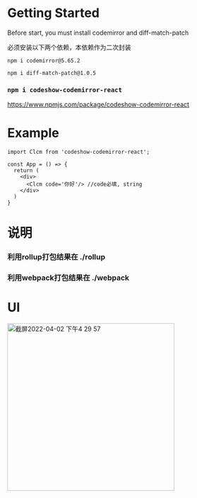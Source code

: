 # Getting Started

Before start, you must install codemirror and diff-match-patch

必须安装以下两个依赖，本依赖作为二次封装

`npm i codemirror@5.65.2`

`npm i diff-match-patch@1.0.5`

### `npm i codeshow-codemirror-react`

https://www.npmjs.com/package/codeshow-codemirror-react

# Example
```
import Clcm from 'codeshow-codemirror-react';

const App = () => {
  return (
    <div>
      <Clcm code='你好'/> //code必填, string
    </div>
  )
}
```
# 说明

### 利用rollup打包结果在 ./rollup
### 利用webpack打包结果在 ./webpack 

# UI
<img width="378" alt="截屏2022-04-02 下午4 29 57" src="https://user-images.githubusercontent.com/49264532/161374645-f7f123fb-2d4c-46ef-8e1d-5b6ad51e12ab.png">


